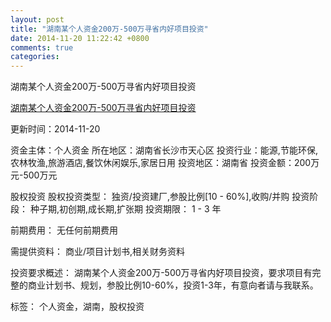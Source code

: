 ```yaml
---
layout: post
title: "湖南某个人资金200万-500万寻省内好项目投资"
date: 2014-11-20 11:22:42 +0800
comments: true
categories: 
---
```

湖南某个人资金200万-500万寻省内好项目投资

[湖南某个人资金200万-500万寻省内好项目投资](http://zijin.trjcn.com/detail_246261.html)

更新时间：2014-11-20

资金主体：个人资金
所在地区：湖南省长沙市天心区
投资行业：能源,节能环保,农林牧渔,旅游酒店,餐饮休闲娱乐,家居日用
投资地区：湖南省
投资金额：200万元-500万元

股权投资
股权投资类型：
                            独资/投资建厂,参股比例[10 - 60%],收购/并购 
                                                                                投资阶段：
                            种子期,初创期,成长期,扩张期 
                                                                                                                                        投资期限：
                            1 - 3 年

前期费用：
无任何前期费用

需提供资料：
商业/项目计划书,相关财务资料

投资要求概述：
湖南某个人资金200万-500万寻省内好项目投资，要求项目有完整的商业计划书、规划，参股比例10-60%，投资1-3年，有意向者请与我联系。

标签：
个人资金，湖南，股权投资

